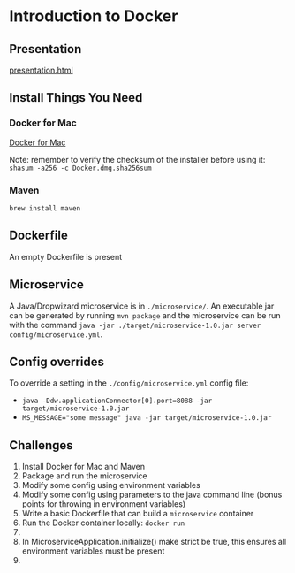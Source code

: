 # Introduction to Docker

## Presentation

[presentation.html](presentation.html)

## Install Things You Need

### Docker for Mac

[Docker for Mac](https://docs.docker.com/docker-for-mac/)

Note: remember to verify the checksum of the installer before using
it: `shasum -a256 -c Docker.dmg.sha256sum`

### Maven

`brew install maven`

## Dockerfile

An empty Dockerfile is present

## Microservice

A Java/Dropwizard microservice is in `./microservice/`.  An executable
jar can be generated by running `mvn package` and the microservice can
be run with the command `java -jar ./target/microservice-1.0.jar
server config/microservice.yml`.

## Config overrides

To override a setting in the `./config/microservice.yml` config file:

* `java -Ddw.applicationConnector[0].port=8088 -jar target/microservice-1.0.jar`
* `MS_MESSAGE="some message" java -jar target/microservice-1.0.jar`

## Challenges

1. Install Docker for Mac and Maven
2. Package and run the microservice
3. Modify some config using environment variables
4. Modify some config using parameters to the java command line (bonus points for throwing in environment variables)
5. Write a basic Dockerfile that can build a `microservice` container
6. Run the Docker container locally: `docker run`
7. 
8. In MicroserviceApplication.initialize() make strict be true, this ensures all environment variables must be present
9. 


